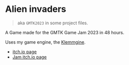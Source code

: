# Alien invaders
> aka `GMTK2023` in some project files.

A Game made for the GMTK Game Jam 2023 in 48 hours.

Uses my game engine, the [Klemmgine](https://github.com/Klemmbaustein/Klemmgine).

- [itch.io page](https://klemmbaustein.itch.io/alien-invaders) 
- [Jam itch.io page](https://itch.io/jam/gmtk-2023)